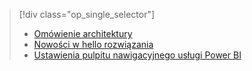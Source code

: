 > [!div class="op_single_selector"]
> * [Omówienie architektury](../articles/machine-learning/cortana-analytics-playbook-vehicle-telemetry.md)
> * [Nowości w hello rozwiązania](../articles/machine-learning/cortana-analytics-playbook-vehicle-telemetry-deep-dive.md)
> * [Ustawienia pulpitu nawigacyjnego usługi Power BI](../articles/machine-learning/cortana-analytics-playbook-vehicle-telemetry-powerbi.md)
> 
> 

